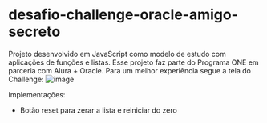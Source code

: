 # desafio-challenge-oracle-amigo-secreto
Projeto desenvolvido em JavaScript como modelo de estudo com aplicações de funções e listas. Esse projeto faz parte do Programa ONE em parceria com Alura + Oracle.
Para um melhor experiência segue a tela do Challenge:
![image](https://github.com/user-attachments/assets/31b8948c-cc0d-4725-b2e6-3d2e72907b40)

<p>Implementações: </p>
<ul>
  <li>Botão reset para zerar a lista e reiniciar do zero</li>
</ul>
